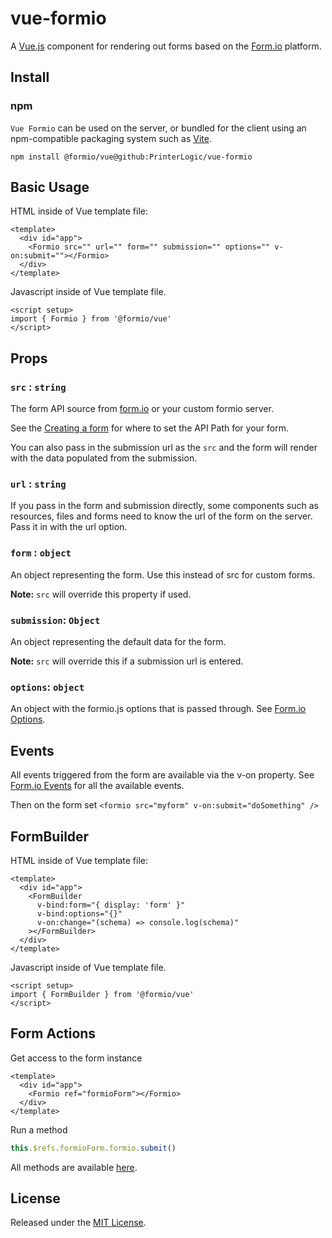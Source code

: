 # vue-formio

A [Vue.js](http://vue.js/) component for rendering out forms based on the [Form.io](https://www.form.io) platform.

## Install

### npm

`Vue Formio` can be used on the server, or bundled for the client using an npm-compatible packaging system such as
[Vite](https://vitejs.dev/).

```shell
npm install @formio/vue@github:PrinterLogic/vue-formio
```

## Basic Usage

HTML inside of Vue template file:

```vue
<template>
  <div id="app">
    <Formio src="" url="" form="" submission="" options="" v-on:submit=""></Formio>
  </div>
</template>
```

Javascript inside of Vue template file.

```vue
<script setup>
import { Formio } from '@formio/vue'
</script>
```

## Props

### `src` : `string`

The form API source from [form.io](https://www.form.io) or your custom formio server.

See the [Creating a form](http://help.form.io/userguide/#new-form) for where to set the API Path for your form.

You can also pass in the submission url as the `src` and the form will render with the data populated from the
submission.

### `url` : `string`

If you pass in the form and submission directly, some components such as resources, files and forms need to know the url
of the form on the server. Pass it in with the url option.

### `form` : `object`

An object representing the form. Use this instead of src for custom forms.

**Note:** `src` will override this property if used.

### `submission`: `Object`

An object representing the default data for the form.

**Note:** `src` will override this if a submission url is entered.

### `options`: `object`

An object with the formio.js options that is passed through. See
[Form.io Options](https://github.com/formio/formio.js/wiki/Form-Renderer#options).

## Events

All events triggered from the form are available via the v-on property. See
[Form.io Events](https://github.com/formio/formio.js/wiki/Form-Renderer#events) for all the available events.

Then on the form set `<formio src="myform" v-on:submit="doSomething" />`

## FormBuilder

HTML inside of Vue template file:

```vue
<template>
  <div id="app">
    <FormBuilder
      v-bind:form="{ display: 'form' }"
      v-bind:options="{}"
      v-on:change="(schema) => console.log(schema)"
    ></FormBuilder>
  </div>
</template>
```

Javascript inside of Vue template file.

```vue
<script setup>
import { FormBuilder } from '@formio/vue'
</script>
```

## Form Actions

Get access to the form instance

```vue
<template>
  <div id="app">
    <Formio ref="formioForm"></Formio>
  </div>
</template>
```

Run a method

```js
this.$refs.formioForm.formio.submit()
```

All methods are available [here](https://help.form.io/developers/form-renderer#form-methods).

## License

Released under the [MIT License](http://www.opensource.org/licenses/MIT).
